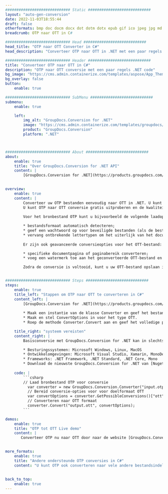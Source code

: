```yaml
---
############################# Static ############################
layout: "auto-gen-conversion"
date: 2022-11-03T18:55:44
draft: false
otherformats: bmp doc docm docx dot dotm dotx epub gif ico jpeg jpg md odt ott pdf png psd rtf tex tif tiff txt xps
breadcrumb: OTP naar OTT in C#

############################# Head ############################
head_title: "OTP naar OTT Converter in C#"
head_description: "Converteer OTP naar OTT in .NET met een paar regels code. Gebruik de GroupDocs Document Conversion API om meer dan 160 bestandsformaten te converteren."

############################# Header ############################
title: "Converteer OTP naar OTT in C#"
description: "OTP naar OTT conversie met een paar regels .NET code"
bg_image: "https://cms.admin.containerize.com/templates/aspose/App_Themes/V3/images/bg/header1.png"
bg_overlay: false
button:
    enable: true

############################# SubMenu ############################
submenu:
    enable: true

    left:
        img_alt: "GroupDocs.Conversion for .NET"
        image: "https://cms.admin.containerize.com/templates/groupdocs/images/product-logos/90x90-noborder/groupdocs-conversion-net.png"
        product: "GroupDocs.Conversion"
        platform: ".NET"



############################# About ############################
about:
    enable: true
    title: "Over GroupDocs.Conversion for .NET API"
    content: |
        [GroupDocs.Conversion for .NET](https://products.groupdocs.com/conversion/net/) kan worden gebruikt om Microsoft Word, Excel, PowerPoint, PDF, Visio en andere formaten te converteren. GroupDocs.Conversion is een standalone API die geschikt is voor back-end en interne systemen waar hoge prestaties vereist zijn. Het is niet afhankelijk van software zoals Microsoft of Open Office.
    

overview:
    enable: true
    content: |
        Converteer uw OTP bestanden eenvoudig naar OTT in .NET. U kunt slechts een paar C# coderegels gebruiken op elk platform naar keuze, zoals - Windows, Linux, macOS.
        U kunt OTP naar OTT conversie gratis uitproberen en de kwaliteit van de conversieresultaten evalueren. Naast eenvoudige scenario's voor bestandsconversie kunt u meer geavanceerde opties proberen voor het laden van het bronbestand OTP en voor het opslaan van het OTT-uitvoerresultaat. 
        
        Voor het bronbestand OTP kunt u bijvoorbeeld de volgende laadopties gebruiken:

        * bestandsformaat automatisch detecteren;
        * geef een wachtwoord op voor beveiligde bestanden (als de bestandsindeling dit ondersteunt);
        * vervang ontbrekende lettertypen om het uiterlijk van het document te behouden.
        
        Er zijn ook geavanceerde conversieopties voor het OTT-bestand:

        * specifieke documentpagina of paginabereik converteren;
        * voeg een watermerk toe aan het geconverteerde OTT-bestand en nog veel meer.

        Zodra de conversie is voltooid, kunt u uw OTT-bestand opslaan in het lokale bestandspad of in opslag van derden, zoals FTP, Amazon S3, Google Drive, Dropbox enz. Let op: om OTP naar {{ te converteren) TO}} er is geen extra software nodig, zoals MS Office, Open Office, Adobe Acrobat Reader enz.


############################# Steps ############################
steps:
    enable: true
    title_left: "Stappen om OTP naar OTT te converteren in C#"
    content_left: |
        [GroupDocs.Conversion for .NET](https://products.groupdocs.com/conversion/net/) maakt het gemakkelijk voor ontwikkelaars om een ​​OTP bestand naar OTT te converteren met een paar regels code.
        
        * Maak een instantie van de klasse Converter en geef het bestand OTP het volledige pad
        * Maak en stel ConvertOptions in voor het type OTT.
        * Roep de methode Converter.Convert aan en geef het volledige pad en formaat (OTT) door als parameter

    title_right: "systeem vereisten"
    content_right: |
        Basisconversie met GroupDocs.Conversion for .NET kan in slechts een paar eenvoudige stappen worden gedaan. Onze API's worden ondersteund op alle belangrijke platforms en besturingssystemen. Voordat u de onderstaande code uitvoert, moet u ervoor zorgen dat de volgende vereisten op uw systeem zijn geïnstalleerd.

        * Besturingssystemen: Microsoft Windows, Linux, MacOS
        * Ontwikkelomgevingen: Microsoft Visual Studio, Xamarin, MonoDevelop
        * Frameworks: .NET Framework, .NET Standard, .NET Core, Mono
        * Download de nieuwste GroupDocs.Conversion for .NET van [Nuget](https://www.nuget.org/packages/groupdocs.conversion)
         
    code: |
        ```csharp    
        // Laad bronbestand OTP voor conversie
          var converter = new GroupDocs.Conversion.Converter("input.otp");
          // Bereid conversie-opties voor voor doelformaat OTT
          var convertOptions = converter.GetPossibleConversions()["ott"].ConvertOptions;
          // Converteren naar OTT formaat
          converter.Convert("output.ott", convertOptions);
        ```

demos:
    enable: true
    title: "OTP tot OTT Live demo"
    content: |
       Converteer OTP nu naar OTT door naar de website [GroupDocs.Conversion App](https://products.groupdocs.app/conversion/family) te gaan. Online demo heeft de volgende voordelen:
          

more_formats:
    enable: true
    title: "Andere ondersteunde OTP conversies in C#"
    content: "U kunt OTP ook converteren naar vele andere bestandsindelingen. Zie de lijst hieronder."
       
       
back_to_top:
    enable: true
---
```

